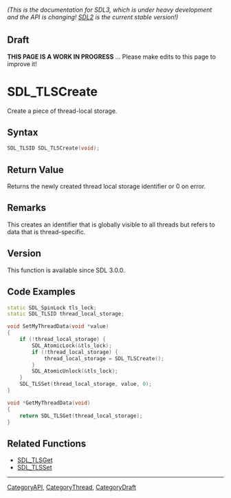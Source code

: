 ###### (This is the documentation for SDL3, which is under heavy development and the API is changing! [SDL2](https://wiki.libsdl.org/SDL2/) is the current stable version!)

## Draft

**THIS PAGE IS A WORK IN PROGRESS** ... Please make edits to this page to improve it!



<!-- #*^*^*^*^*See https://wiki.libsdl.org/SGFunctions for details on editing this page*^*^*^*^* -->
# SDL_TLSCreate

Create a piece of thread-local storage.

## Syntax

```c
SDL_TLSID SDL_TLSCreate(void);

```

## Return Value

Returns the newly created thread local storage identifier or 0 on error.

## Remarks

This creates an identifier that is globally visible to all threads but
refers to data that is thread-specific.

## Version

This function is available since SDL 3.0.0.

## Code Examples

```c++
static SDL_SpinLock tls_lock;
static SDL_TLSID thread_local_storage;

void SetMyThreadData(void *value)
{
    if (!thread_local_storage) {
        SDL_AtomicLock(&tls_lock);
        if (!thread_local_storage) {
            thread_local_storage = SDL_TLSCreate();
        }
        SDL_AtomicUnlock(&tls_lock);
    }
    SDL_TLSSet(thread_local_storage, value, 0);
}

void *GetMyThreadData(void)
{
    return SDL_TLSGet(thread_local_storage);
}
```

## Related Functions

* [SDL_TLSGet](SDL_TLSGet.md)
* [SDL_TLSSet](SDL_TLSSet.md)

----
[CategoryAPI](CategoryAPI.md), [CategoryThread](CategoryThread.md), [CategoryDraft](CategoryDraft.md)
<!-- #See the Style Guide for instructions on editing the footer. -->
